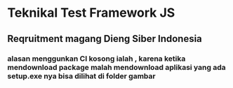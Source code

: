 # Teknikal Test Framework JS

## Reqruitment magang Dieng Siber Indonesia

### alasan menggunkan CI kosong ialah , karena ketika mendownload package malah mendownload aplikasi yang ada setup.exe nya bisa dilihat di folder gambar
